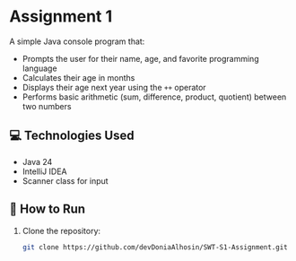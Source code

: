 # Assignment 1 

A simple Java console program that:

- Prompts the user for their name, age, and favorite programming language
- Calculates their age in months
- Displays their age next year using the `++` operator
- Performs basic arithmetic (sum, difference, product, quotient) between two numbers

## 💻 Technologies Used

- Java 24
- IntelliJ IDEA
- Scanner class for input

## 🚀 How to Run

1. Clone the repository:
   ```bash
   git clone https://github.com/devDoniaAlhosin/SWT-S1-Assignment.git
